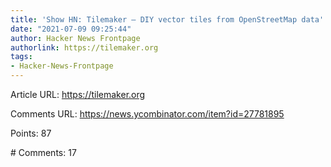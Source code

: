 ```yaml
---
title: 'Show HN: Tilemaker – DIY vector tiles from OpenStreetMap data'
date: "2021-07-09 09:25:44"
author: Hacker News Frontpage
authorlink: https://tilemaker.org
tags:
- Hacker-News-Frontpage
---
```


<p>Article URL: <a href="https://tilemaker.org">https://tilemaker.org</a></p>
<p>Comments URL: <a href="https://news.ycombinator.com/item?id=27781895">https://news.ycombinator.com/item?id=27781895</a></p>
<p>Points: 87</p>
<p># Comments: 17</p>
